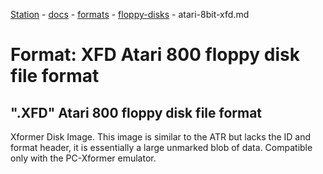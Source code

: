[Station](../../../README.md) - [docs](../../index.md) - [formats](../index.md) - [floppy-disks](./index.md) - atari-8bit-xfd.md

# Format: XFD Atari 800 floppy disk file format
## ".XFD" Atari 800 floppy disk file format
Xformer Disk Image. This image is similar to the ATR but lacks the ID and format 
header, it is essentially a large unmarked blob of data. Compatible only with 
the PC-Xformer emulator. 
